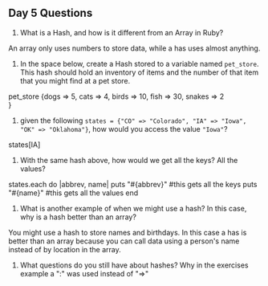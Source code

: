 ## Day 5 Questions

1. What is a Hash, and how is it different from an Array in Ruby?

An array only uses numbers to store data, while a has uses almost anything.

1. In the space below, create a Hash stored to a variable named `pet_store`.  This hash should hold an inventory of items and the number of that item that you might find at a pet store.

pet_store {dogs => 5, cats => 4, birds => 10, fish => 30, snakes => 2  
}

1. given the following `states = {"CO" => "Colorado", "IA" => "Iowa", "OK" => "Oklahoma"}`, how would you access the value `"Iowa"`?

states[IA]

1. With the same hash above, how would we get all the keys?  All the values?

states.each do |abbrev, name|
  puts "#{abbrev}" #this gets all the keys
  puts "#{name}" #this gets all the values
end

1. What is another example of when we might use a hash?  In this case, why is a hash better than an array?

You might use a hash to store names and birthdays. In this case a has is better than an array because you can call data using a person's name instead of by location in the array.

1. What questions do you still have about hashes?
Why in the exercises example a ":" was used instead of "=>"
